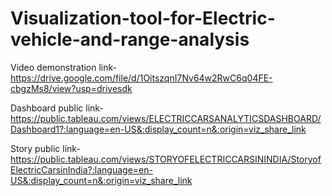 # Visualization-tool-for-Electric-vehicle-and-range-analysis


Video demonstration link- https://drive.google.com/file/d/1OitszqnI7Nv64w2RwC6q04FE-cbgzMs8/view?usp=drivesdk

Dashboard public link- https://public.tableau.com/views/ELECTRICCARSANALYTICSDASHBOARD/Dashboard1?:language=en-US&:display_count=n&:origin=viz_share_link

Story public link- https://public.tableau.com/views/STORYOFELECTRICCARSININDIA/StoryofElectricCarsinIndia?:language=en-US&:display_count=n&:origin=viz_share_link
